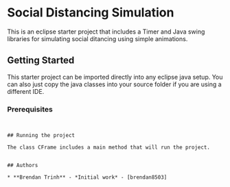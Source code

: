 # Social Distancing Simulation

This is an eclipse starter project that includes a Timer and Java swing libraries for simulating social ditancing using simple animations.

## Getting Started

This starter project can be imported directly into any eclipse java setup. You can also just copy the java classes into your source folder if you are
using a different IDE.
### Prerequisites


```


## Running the project

The class CFrame includes a main method that will run the project. 


## Authors

* **Brendan Trinh** - *Initial work* - [brendan8503]

